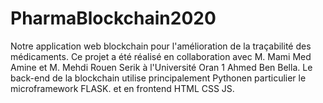 # PharmaBlockchain2020
Notre application web blockchain pour l'amélioration de la traçabilité des médicaments. Ce projet a été réalisé en collaboration avec M. Mami Med Amine et M. Mehdi Rouen Serik à l'Université Oran 1 Ahmed Ben Bella. Le back-end de la blockchain utilise principalement Pythonen particulier le microframework FLASK. et en frontend HTML CSS JS.
